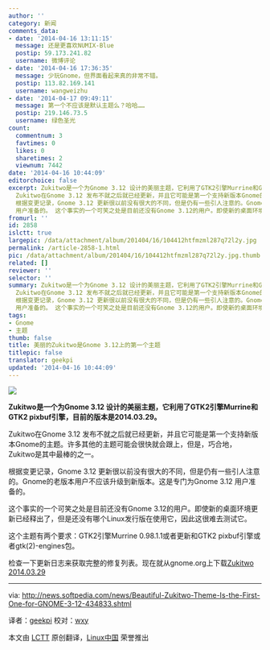 ```yaml
---
author: ''
category: 新闻
comments_data:
- date: '2014-04-16 13:11:15'
  message: 还是更喜欢NUMIX-Blue
  postip: 59.173.241.82
  username: 微博评论
- date: '2014-04-16 17:36:35'
  message: 少玩Gnome，但界面看起来真的非常不错。
  postip: 113.82.169.141
  username: wangweizhu
- date: '2014-04-17 09:49:11'
  message: 第一个不应该是默认主题么？哈哈……
  postip: 219.146.73.5
  username: 绿色圣光
count:
  commentnum: 3
  favtimes: 0
  likes: 0
  sharetimes: 2
  viewnum: 7442
date: '2014-04-16 10:44:09'
editorchoice: false
excerpt: Zukitwo是一个为Gnome 3.12 设计的美丽主题，它利用了GTK2引擎Murrine和GTK2 pixbuf引擎，目前的版本是2014.03.29。
  Zukitwo在Gnome 3.12 发布不就之后就已经更新，并且它可能是第一个支持新版本Gnome的主题。许多其他的主题可能会很快就会跟上，但是，巧合地，Zukitwo是其中最棒的之一。
  根据变更记录，Gnome 3.12 更新很以前没有很大的不同，但是仍有一些引人注意的。Gnome的老版本用户不应该升级到新版本。这是专门为Gnome 3.12
  用户准备的。 这个事实的一个可笑之处是目前还没有Gnome 3.12的用户。即使新的桌面环境更新已经释出了，但
fromurl: ''
id: 2858
islctt: true
largepic: /data/attachment/album/201404/16/104412htfmzml287q72l2y.jpg
permalink: /article-2858-1.html
pic: /data/attachment/album/201404/16/104412htfmzml287q72l2y.jpg.thumb.jpg
related: []
reviewer: ''
selector: ''
summary: Zukitwo是一个为Gnome 3.12 设计的美丽主题，它利用了GTK2引擎Murrine和GTK2 pixbuf引擎，目前的版本是2014.03.29。
  Zukitwo在Gnome 3.12 发布不就之后就已经更新，并且它可能是第一个支持新版本Gnome的主题。许多其他的主题可能会很快就会跟上，但是，巧合地，Zukitwo是其中最棒的之一。
  根据变更记录，Gnome 3.12 更新很以前没有很大的不同，但是仍有一些引人注意的。Gnome的老版本用户不应该升级到新版本。这是专门为Gnome 3.12
  用户准备的。 这个事实的一个可笑之处是目前还没有Gnome 3.12的用户。即使新的桌面环境更新已经释出了，但
tags:
- Gnome
- 主题
thumb: false
title: 美丽的Zukitwo是Gnome 3.12上的第一个主题
titlepic: false
translator: geekpi
updated: '2014-04-16 10:44:09'
---
```


![](/data/attachment/album/201404/16/104412htfmzml287q72l2y.jpg)


**Zukitwo是一个为Gnome 3.12 设计的美丽主题，它利用了GTK2引擎Murrine和GTK2 pixbuf引擎，目前的版本是2014.03.29。**


Zukitwo在Gnome 3.12 发布不就之后就已经更新，并且它可能是第一个支持新版本Gnome的主题。许多其他的主题可能会很快就会跟上，但是，巧合地，Zukitwo是其中最棒的之一。


根据变更记录，Gnome 3.12 更新很以前没有很大的不同，但是仍有一些引人注意的。Gnome的老版本用户不应该升级到新版本。这是专门为Gnome 3.12 用户准备的。


这个事实的一个可笑之处是目前还没有Gnome 3.12的用户。即使新的桌面环境更新已经释出了，但是还没有哪个Linux发行版在使用它，因此这很难去测试它。


这个主题有两个要求：GTK2引擎Murrine 0.98.1.1或者更新和GTK2 pixbuf引擎或者gtk(2)-engines包。


检查一下更新日志来获取完整的修复列表。现在就从gnome.org上下载[Zukitwo 2014.03.29](http://gnome-look.org/content/show.php/Zukitwo?content=140562)




---


via: <http://news.softpedia.com/news/Beautiful-Zukitwo-Theme-Is-the-First-One-for-GNOME-3-12-434833.shtml>


译者：[geekpi](https://github.com/geekpi) 校对：[wxy](https://github.com/wxy)


本文由 [LCTT](https://github.com/LCTT/TranslateProject) 原创翻译，[Linux中国](http://linux.cn/) 荣誉推出